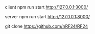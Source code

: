 

client
npm run start
http://127.0.0.1:3000/

server
npm run start
http://127.0.0.1:8000/




git clone https://github.com/nRF24/RF24
